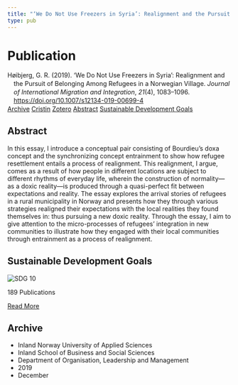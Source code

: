 ```yaml
---
title: "‘We Do Not Use Freezers in Syria’: Realignment and the Pursuit of Belonging Among Refugees in a Norwegian Village"
type: pub
---
```

<h1>Publication</h1>
<article id="csl-bib-container-L997GLCR" class="csl-bib-container">
  <div class="csl-bib-body" style="line-height: 1.35; padding-left: 1em; text-indent:-1em;">
  <div class="csl-entry">H&#xF8;ibjerg, G. R. (2019). &#x2018;We Do Not Use Freezers in Syria&#x2019;: Realignment and the Pursuit of Belonging Among Refugees in a Norwegian Village. <i>Journal of International Migration and Integration</i>, <i>21</i>(4), 1083&#x2013;1096. <a href="https://doi.org/10.1007/s12134-019-00699-4">https://doi.org/10.1007/s12134-019-00699-4</a></div>
</div>
  <div class="csl-bib-buttons">
    <a href="#taxonomy-article-L997GLCR" class="csl-bib-button">Archive</a>
    <a href="https://app.cristin.no/results/show.jsf?id=1758558" alt="Cristin URL" class="csl-bib-button">Cristin</a>
    <a href="http://zotero.org/groups/5022929/items/L997GLCR" alt="Zotero URL" class="csl-bib-button">Zotero</a>
    <a href="#abstract-article-L997GLCR" class="csl-bib-button">Abstract</a>
    <a href="#sdg-article-L997GLCR" class="csl-bib-button">Sustainable Development Goals</a>
  </div>
  <div id="csl-bib-meta-container-L997GLCR"></div>
</article>
<div id="csl-bib-meta-L997GLCR" class="csl-bib-meta">
  <article id="abstract-article-L997GLCR" class="abstract-article">
    <h1>Abstract</h1>
    In this essay, I introduce a conceptual pair consisting of Bourdieu’s doxa concept and the synchronizing concept entrainment to show how refugee resettlement entails a process of realignment. This realignment, I argue, comes as a result of how people in different locations are subject to different rhythms of everyday life, wherein the construction of normality—as a doxic reality—is produced through a quasi-perfect fit between expectations and reality. The essay explores the arrival stories of refugees in a rural municipality in Norway and presents how they through various strategies realigned their expectations with the local realities they found themselves in: thus pursuing a new doxic reality. Through the essay, I aim to give attention to the micro-processes of refugees’ integration in new communities to illustrate how they engaged with their local communities through entrainment as a process of realignment.
  </article>
  <article id="sdg-article-L997GLCR" class="sdg-article">
    <h1>Sustainable Development Goals</h1>
    <div class="sdg-container"><div id="sdg10" class="sdg">
<img src="{{< params subfolder >}}images/sdg/sdg10_en.png" class="image" alt="SDG 10">
<div class="sdg-overlay">
<p class="sdg-publication-count"><span>189</span> Publications</p>
<p><a href="https://sdgs.un.org/goals/goal10" class="sdg-read-more">Read More</a></p>
</div>
</div></div>
  </article>
  <article id="taxonomy-article-L997GLCR" class="taxonomy-article">
    <h1>Archive</h1>
    <ul>
      <li>Inland Norway University of Applied Sciences</li>
      <li>Inland School of Business and Social Sciences</li>
      <li>Department of Organisation, Leadership and Management</li>
      <li>2019</li>
      <li>December</li>
    </ul>
  </article>
</div>
